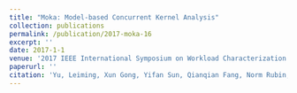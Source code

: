 ```yaml
---
title: "Moka: Model-based Concurrent Kernel Analysis"
collection: publications
permalink: /publication/2017-moka-16
excerpt: ''
date: 2017-1-1
venue: '2017 IEEE International Symposium on Workload Characterization (IISWC)'
paperurl: ''
citation: 'Yu, Leiming, Xun Gong, Yifan Sun, Qianqian Fang, Norm Rubin, and David Kaeli. "Moka: Model-based concurrent kernel analysis." In 2017 IEEE International Symposium on Workload Characterization (IISWC), pp. 197-206. IEEE, 2017.'
---
```

